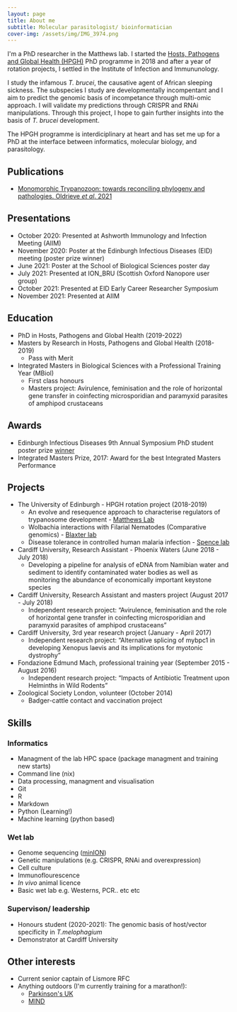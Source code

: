 ```yaml
---
layout: page
title: About me
subtitle: Molecular parasitologist/ bioinformatician
cover-img: /assets/img/IMG_3974.png
---
```


I'm a PhD researcher in the Matthews lab. I started the [Hosts, Pathogens and Global Health (HPGH)](https://www.ed.ac.uk/edinburgh-infectious-diseases/teaching/phd-programmes/hosts-pathogens-global-health) PhD programme in 2018 and after a year of rotation projects, I settled in the Institute of Infection and Immununology. 

I study the infamous _T. brucei_, the causative agent of African sleeping sickness. The subspecies I study are developmentally incompentant and I aim to predict the genomic basis of incompetance through multi-omic approach. I will validate my predictions through CRISPR and RNAi manipulations. Through this project, I hope to gain further insights into the basis of _T. brucei_ development.  

The HPGH programme is interdiciplinary at heart and has set me up for a PhD at the interface between informatics, molecular biology, and parasitology.

## Publications

* [Monomorphic Trypanozoon: towards reconciling phylogeny and pathologies. Oldrieve _et al_. 2021](https://www.microbiologyresearch.org/content/journal/mgen/10.1099/mgen.0.000632)

## Presentations
* October 2020: Presented at Ashworth Immunology and Infection Meeting (AIIM)
* November 2020: Poster at the Edinburgh Infectious Diseases (EID) meeting (poster prize winner)
* June 2021: Poster at the School of Biological Sciences poster day
* July 2021: Presented at ION_BRU (Scottish Oxford Nanopore user group)
* October 2021: Presented at EID Early Career Researcher Symposium
* November 2021: Presented at AIIM


## Education
* PhD in Hosts, Pathogens and Global Health (2019-2022)
* Masters by Research in Hosts, Pathogens and Global Health (2018-2019)
  * Pass with Merit
* Integrated Masters in Biological Sciences with a Professional Training Year (MBiol)
  * First class honours
  * Masters project: Avirulence, feminisation and the role of horizontal gene transfer in coinfecting microsporidian and paramyxid parasites of amphipod crustaceans

## Awards
  * Edinburgh Infectious Diseases 9th Annual Symposium PhD student poster prize [winner](https://www.ed.ac.uk/edinburgh-infectious-diseases/news/events-archive/9th-annual-edinburgh-infectious-diseases-symposium)
  * Integrated Masters Prize, 2017: Award for the best Integrated Masters Performance
  
## Projects
* The University of Edinburgh - HPGH rotation project (2018-2019)
  * An evolve and resequence approach to characterise regulators of trypanosome development - [Matthews Lab](https://matthews.bio.ed.ac.uk)
  * Wolbachia interactions with Filarial Nematodes (Comparative genomics) - [Blaxter lab](http://www.nematodes.org/lab/)
  * Disease tolerance in controlled human malaria infection - [Spence lab](https://www.malariaimmunology.com/who-we-are)
* Cardiff University, Research Assistant - Phoenix Waters (June 2018 - July 2018)
  * Developing a pipeline for analysis of eDNA from Namibian water and sediment to identify contaminated water bodies as well as monitoring the abundance of economically important keystone species
* Cardiff University, Research Assistant and masters project (August 2017 - July 2018)
  * Independent research project: “Avirulence, feminisation and the role of horizontal gene transfer in coinfecting microsporidian and paramyxid parasites of amphipod crustaceans”
* Cardiff University, 3rd year research project (January - April 2017)
  * Independent research project: “Alternative splicing of mybpc1 in developing Xenopus laevis and its implications for myotonic dystrophy”
* Fondazione Edmund Mach, professional training year (September 2015 - August 2016)
  * Independent research project: “Impacts of Antibiotic Treatment upon Helminths in Wild Rodents”
* Zoological Society London, volunteer (October 2014)
  * Badger-cattle contact and vaccination project

## Skills

### Informatics
* Managment of the lab HPC space (package managment and training new starts) 
* Command line (nix)
* Data processing, managment and visualisation
* Git
* R
* Markdown
* Python (Learning!)
* Machine learning (python based)

### Wet lab
* Genome sequencing ([minION](https://goldrieve.github.io/2020-03-31-kitchen-genome/))
* Genetic manipulations (e.g. CRISPR, RNAi and overexpression)
* Cell culture
* Immunoflourescence
* _In vivo_ animal licence
* Basic wet lab e.g. Westerns, PCR.. etc etc

### Supervison/ leadership
* Honours student (2020-2021): The genomic basis of host/vector specificity in _T.melophagium_
* Demonstrator at Cardiff University

## Other interests
* Current senior captain of Lismore RFC
* Anything outdoors (I'm currently training for a marathon!):
  * [Parkinson's UK](https://www.justgiving.com/fundraising/guy-oldrieve)
  * [MIND](https://www.justgiving.com/fundraising/ogahb)
